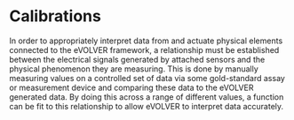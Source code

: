 # Calibrations

In order to appropriately interpret data from and actuate physical elements connected to the eVOLVER framework, a relationship must be established between the electrical signals generated by attached sensors and the physical phenomenon they are measuring. This is done by manually measuring values on a controlled set of data via some gold-standard assay or measurement device and comparing these data to the eVOLVER generated data. By doing this across a range of different values, a function can be fit to this relationship to allow eVOLVER to interpret data accurately.
